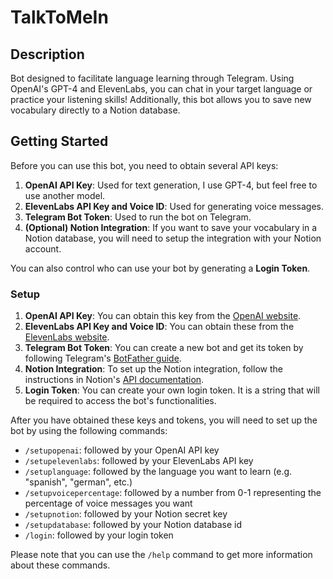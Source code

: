 # TalkToMeIn

## Description

Bot designed to facilitate language learning through Telegram. Using OpenAI's GPT-4 and ElevenLabs, you can chat in your target language or practice your listening skills! Additionally, this bot allows you to save new vocabulary directly to a Notion database.

## Getting Started

Before you can use this bot, you need to obtain several API keys:

1. **OpenAI API Key**: Used for text generation, I use GPT-4, but feel free to use another model.
2. **ElevenLabs API Key and Voice ID**: Used for generating voice messages.
3. **Telegram Bot Token**: Used to run the bot on Telegram.
4. **(Optional) Notion Integration**: If you want to save your vocabulary in a Notion database, you will need to setup the integration with your Notion account.

You can also control who can use your bot by generating a **Login Token**.

### Setup

1. **OpenAI API Key**: You can obtain this key from the [OpenAI website](https://openai.com).
2. **ElevenLabs API Key and Voice ID**: You can obtain these from the [ElevenLabs website](https://elevenlabs.ai).
3. **Telegram Bot Token**: You can create a new bot and get its token by following Telegram's [BotFather guide](https://core.telegram.org/bots#botfather).
4. **Notion Integration**: To set up the Notion integration, follow the instructions in Notion's [API documentation](https://developers.notion.com/docs).
5. **Login Token**: You can create your own login token. It is a string that will be required to access the bot's functionalities.

After you have obtained these keys and tokens, you will need to set up the bot by using the following commands:

- `/setupopenai`: followed by your OpenAI API key
- `/setupelevenlabs`: followed by your ElevenLabs API key
- `/setuplanguage`: followed by the language you want to learn (e.g. "spanish", "german", etc.)
- `/setupvoicepercentage`: followed by a number from 0-1 representing the percentage of voice messages you want
- `/setupnotion`: followed by your Notion secret key
- `/setupdatabase`: followed by your Notion database id
- `/login`: followed by your login token

Please note that you can use the `/help` command to get more information about these commands.

